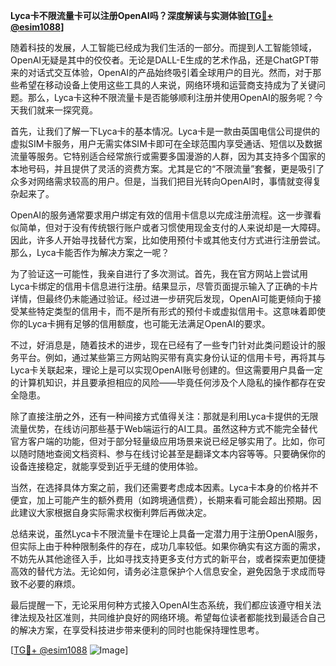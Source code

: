 **Lyca卡不限流量卡可以注册OpenAI吗？深度解读与实测体验[[TG💪+ @esim1088](https://t.me/s/esim1088)]**

随着科技的发展，人工智能已经成为我们生活的一部分。而提到人工智能领域，OpenAI无疑是其中的佼佼者。无论是DALL-E生成的艺术作品，还是ChatGPT带来的对话式交互体验，OpenAI的产品始终吸引着全球用户的目光。然而，对于那些希望在移动设备上使用这些工具的人来说，网络环境和运营商支持成为了关键问题。那么，Lyca卡这种不限流量卡是否能够顺利注册并使用OpenAI的服务呢？今天我们就来一探究竟。

首先，让我们了解一下Lyca卡的基本情况。Lyca卡是一款由英国电信公司提供的虚拟SIM卡服务，用户无需实体SIM卡即可在全球范围内享受通话、短信以及数据流量等服务。它特别适合经常旅行或需要多国漫游的人群，因为其支持多个国家的本地号码，并且提供了灵活的资费方案。尤其是它的“不限流量”套餐，更是吸引了众多对网络需求较高的用户。但是，当我们把目光转向OpenAI时，事情就变得复杂起来了。

OpenAI的服务通常要求用户绑定有效的信用卡信息以完成注册流程。这一步骤看似简单，但对于没有传统银行账户或者习惯使用现金支付的人来说却是一大障碍。因此，许多人开始寻找替代方案，比如使用预付卡或其他支付方式进行注册尝试。那么，Lyca卡能否作为解决方案之一呢？

为了验证这一可能性，我亲自进行了多次测试。首先，我在官方网站上尝试用Lyca卡绑定的信用卡信息进行注册。结果显示，尽管页面提示输入了正确的卡片详情，但最终仍未能通过验证。经过进一步研究后发现，OpenAI可能更倾向于接受某些特定类型的信用卡，而不是所有形式的预付卡或虚拟信用卡。这意味着即使你的Lyca卡拥有足够的信用额度，也可能无法满足OpenAI的要求。

不过，好消息是，随着技术的进步，现在已经有了一些专门针对此类问题设计的服务平台。例如，通过某些第三方网站购买带有真实身份认证的信用卡号，再将其与Lyca卡关联起来，理论上是可以实现OpenAI账号创建的。但这需要用户具备一定的计算机知识，并且要承担相应的风险——毕竟任何涉及个人隐私的操作都存在安全隐患。

除了直接注册之外，还有一种间接方式值得关注：那就是利用Lyca卡提供的无限流量优势，在线访问那些基于Web端运行的AI工具。虽然这种方式不能完全替代官方客户端的功能，但对于部分轻量级应用场景来说已经足够实用了。比如，你可以随时随地查阅文档资料、参与在线讨论甚至是翻译文本内容等等。只要确保你的设备连接稳定，就能享受到近乎无缝的使用体验。

当然，在选择具体方案之前，我们还需要考虑成本因素。Lyca卡本身的价格并不便宜，加上可能产生的额外费用（如跨境通信费），长期来看可能会超出预期。因此建议大家根据自身实际需求权衡利弊后再做决定。

总结来说，虽然Lyca卡不限流量卡在理论上具备一定潜力用于注册OpenAI服务，但实际上由于种种限制条件的存在，成功几率较低。如果你确实有这方面的需求，不妨先从其他途径入手，比如寻找支持更多支付方式的新平台，或者探索更加便捷高效的替代方法。无论如何，请务必注意保护个人信息安全，避免因急于求成而导致不必要的麻烦。

最后提醒一下，无论采用何种方式接入OpenAI生态系统，我们都应该遵守相关法律法规及社区准则，共同维护良好的网络环境。希望每位读者都能找到最适合自己的解决方案，在享受科技进步带来便利的同时也能保持理性思考。

[[TG💪+ @esim1088](https://t.me/s/esim1088) ![Image](https://i.postimg.cc/4NQfJmqS/Snipaste-2025-05-13-00-14-12.png)]